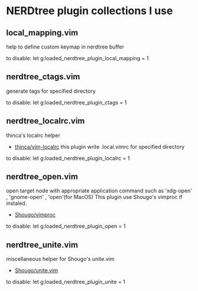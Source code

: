 NERDtree plugin collections I use
==================================
## local_mapping.vim
help to define custom keymap in nerdtree buffer

to disable:
    let g:loaded_nerdtree_plugin_local_mapping = 1

## nerdtree_ctags.vim
generate tags for specified directory

to disable:
    let g:loaded_nerdtree_plugin_ctags = 1

## nerdtree_localrc.vim
thinca's localrc helper

* [thinca/vim-localrc](https://github.com/thinca/vim-localrc)
this plugin write .local.vimrc for specified directory

to disable:
    let g:loaded_nerdtree_plugin_localrc = 1

## nerdtree_open.vim
open target node with appropriate application command such as 'xdg-open' , 'gnome-open' , 'open'(for MacOS) 
This plugin use Shougo's vimproc if instaled.

* [Shougo/vimproc](https://github.com/Shougo/vimproc)

to disable:
    let g:loaded_nerdtree_plugin_open = 1

## nerdtree_unite.vim
miscellaneous helper for Shougo's unite.vim

* [Shougo/unite.vim](https://github.com/Shougo/unite.vim)

to disable:
    let g:loaded_nerdtree_plugin_unite = 1
